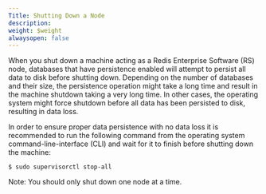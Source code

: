 ```yaml
---
Title: Shutting Down a Node
description: 
weight: $weight
alwaysopen: false
---
```

When you shut down a machine acting as a Redis Enterprise Software (RS)
node, databases that have persistence enabled will attempt to persist
all data to disk before shutting down. Depending on the number of
databases and their size, the persistence operation might take a long
time and result in the machine shutdown taking a very long time. In
other cases, the operating system might force shutdown before all data
has been persisted to disk, resulting in data loss.

In order to ensure proper data persistence with no data loss it is
recommended to run the following command from the operating system
command-line-interface (CLI) and wait for it to finish before shutting
down the machine:

```src
$ sudo supervisorctl stop-all
```

Note: You should only shut down one node at a time.
